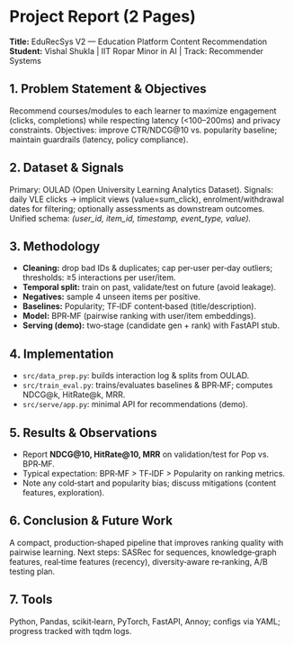 # Project Report (2 Pages)

**Title:** EduRecSys V2 — Education Platform Content Recommendation  
**Student:** Vishal Shukla | IIT Ropar Minor in AI | Track: Recommender Systems

## 1. Problem Statement & Objectives
Recommend courses/modules to each learner to maximize engagement (clicks, completions) while respecting latency (<100–200ms) and privacy constraints. Objectives: improve CTR/NDCG@10 vs. popularity baseline; maintain guardrails (latency, policy compliance).

## 2. Dataset & Signals
Primary: OULAD (Open University Learning Analytics Dataset). Signals: daily VLE clicks → implicit views (value=sum_click), enrolment/withdrawal dates for filtering; optionally assessments as downstream outcomes.
Unified schema: *(user_id, item_id, timestamp, event_type, value).*

## 3. Methodology
- **Cleaning:** drop bad IDs & duplicates; cap per‑user per‑day outliers; thresholds: ≥5 interactions per user/item.
- **Temporal split:** train on past, validate/test on future (avoid leakage).
- **Negatives:** sample 4 unseen items per positive.
- **Baselines:** Popularity; TF‑IDF content‑based (title/description).
- **Model:** BPR‑MF (pairwise ranking with user/item embeddings).
- **Serving (demo):** two‑stage (candidate gen + rank) with FastAPI stub.

## 4. Implementation
- `src/data_prep.py`: builds interaction log & splits from OULAD.
- `src/train_eval.py`: trains/evaluates baselines & BPR‑MF; computes NDCG@k, HitRate@k, MRR.
- `src/serve/app.py`: minimal API for recommendations (demo).

## 5. Results & Observations
- Report **NDCG@10, HitRate@10, MRR** on validation/test for Pop vs. BPR‑MF. 
- Typical expectation: BPR‑MF > TF‑IDF > Popularity on ranking metrics.
- Note any cold‑start and popularity bias; discuss mitigations (content features, exploration).

## 6. Conclusion & Future Work
A compact, production‑shaped pipeline that improves ranking quality with pairwise learning. Next steps: SASRec for sequences, knowledge‑graph features, real‑time features (recency), diversity‑aware re‑ranking, A/B testing plan.

## 7. Tools
Python, Pandas, scikit‑learn, PyTorch, FastAPI, Annoy; configs via YAML; progress tracked with tqdm logs.
